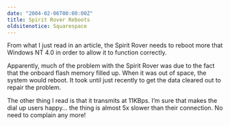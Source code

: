 ```yaml
---
date: "2004-02-06T00:00:00Z"
title: Spirit Rover Reboots
oldsitenotice: Squarespace
---
```

From what I just read in an article, the Spirit Rover needs to reboot more that Windows NT 4.0 in order to allow it to function correctly.

Apparently, much of the problem with the Spirit Rover was due to the fact that the onboard flash memory filled up. When it was out of space, the system would reboot. It took until just recently to get the data cleared out to repair the problem.

The other thing I read is that it transmits at 11KBps. I’m sure that makes the dial up users happy... the thing is almost 5x slower than their connection. No need to complain any more!
